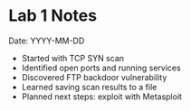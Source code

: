 # Lab 1 Notes

Date: YYYY-MM-DD

- Started with TCP SYN scan  
- Identified open ports and running services  
- Discovered FTP backdoor vulnerability  
- Learned saving scan results to a file  
- Planned next steps: exploit with Metasploit
